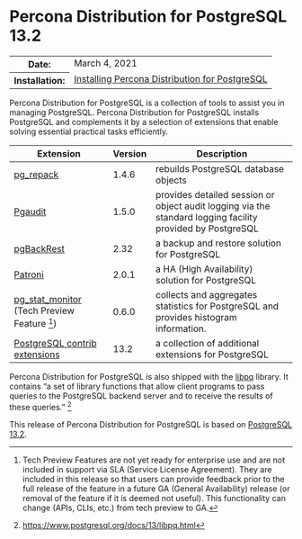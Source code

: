 # Percona Distribution for PostgreSQL 13.2

<table class="docutils field-list" frame="void" rules="none">
  <colgroup>
    <col class="field-name">
    <col class="field-body">
  </colgroup>
  <tbody valign="top">
    <tr class="field-odd field">
      <th class="field-name">Date:</th>
      <td class="field-body">March 4, 2021</td>
    </tr>
    <tr class="field-even field">
      <th class="field-name">Installation:</th>
      <td class="field-body">
        <a class="reference external" href="https://www.percona.com/doc/postgresql/13/installing.html#">Installing Percona Distribution for PostgreSQL</a></td>
    </tr>
  </tbody>
</table> 


Percona Distribution for PostgreSQL is a collection of tools to assist you in managing PostgreSQL. Percona Distribution for PostgreSQL
installs PostgreSQL and complements it by a selection of extensions that
enable solving essential practical tasks efficiently.

| Extension           | Version        | Description                  |
| ------------------- | -------------- | ---------------------------- |
| [pg_repack](https://github.com/reorg/pg_repack) | 1.4.6   | rebuilds PostgreSQL database objects           |
| [Pgaudit](https://www.pgaudit.org/)             | 1.5.0   | provides detailed session or object audit logging via the standard logging facility provided by PostgreSQL                |
| [pgBackRest](https://pgbackrest.org/)           | 2.32    | a backup and restore solution for PostgreSQL       |
| [Patroni](https://patroni.readthedocs.io/en/latest/) | 2.0.1 | a HA (High Availability) solution for PostgreSQL |
| [pg_stat_monitor](https://github.com/percona/pg_stat_monitor) (Tech Preview Feature [^1])                                          | 0.6.0   | collects and aggregates statistics for PostgreSQL and provides histogram information.       |
| [PostgreSQL contrib extensions](https://www.postgresql.org/docs/13/contrib.html)                             | 13.2   | a collection of additional extensions for PostgreSQL |

                                                      
Percona Distribution for PostgreSQL is also shipped with the [libpq](https://www.postgresql.org/docs/13/libpq.html) library. It contains “a set of
library functions that allow client programs to pass queries to the PostgreSQL
backend server and to receive the results of these queries.” [^2]

This release of Percona Distribution for PostgreSQL is based on [PostgreSQL 13.2](https://www.postgresql.org/docs/release/13.2/).



[^1]: Tech Preview Features are not yet ready for enterprise use and are not included in support via SLA (Service License Agreement). They are included in this release so that users can provide feedback prior to the full release of the feature in a future GA (General Availability) release (or removal of the feature if it is deemed not useful). This functionality can change (APIs, CLIs, etc.) from tech preview to GA.

[^2]: https://www.postgresql.org/docs/13/libpq.html

